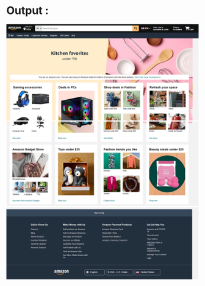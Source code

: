 # Output :

<img src="0_Output/01.png" alt="Output 1">
<img src="0_Output/02.png" alt="Output 2">
<img src="0_Output/03.png" alt="Output 3">
